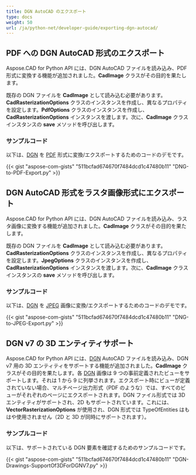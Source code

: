 ```yaml
---
title: DGN AutoCAD のエクスポート
type: docs
weight: 50
url: /ja/python-net/developer-guide/exporting-dgn-autocad/
---
```


## **PDF への DGN AutoCAD 形式のエクスポート**

Aspose.CAD for Python API には、DGN AutoCAD ファイルを読み込み、PDF 形式に変換する機能が追加されました。**CadImage** クラスがその目的を果たします。

既存の DGN ファイルを **CadImage** として読み込む必要があります。**CadRasterizationOptions** クラスのインスタンスを作成し、異なるプロパティを設定します。**PdfOptions** クラスのインスタンスを作成し、**CadRasterizationOptions** インスタンスを渡します。次に、**CadImage** クラス インスタンスの **save** メソッドを呼び出します。

### サンプルコード

以下は、[DGN](https://docs.fileformat.com/cad/dgn/) を [PDF](https://docs.fileformat.com/pdf/) 形式に変換/エクスポートするためのコードのデモです。

{{< gist "aspose-com-gists" "511bcfad674670f7484dcd1c47480b11" "DNG-to-PDF-Export.py" >}}


## **DGN AutoCAD 形式をラスタ画像形式にエクスポート**

Aspose.CAD for Python API には、DGN AutoCAD ファイルを読み込み、ラスタ画像に変換する機能が追加されました。**CadImage** クラスがその目的を果たします。

既存の DGN ファイルを **CadImage** として読み込む必要があります。**CadRasterizationOptions** クラスのインスタンスを作成し、異なるプロパティを設定します。**JpegOptions** クラスのインスタンスを作成し、**CadRasterizationOptions** インスタンスを渡します。次に、**CadImage** クラス インスタンスの **save** メソッドを呼び出します。

### サンプルコード

以下は、[DGN](https://docs.fileformat.com/cad/dgn/) を [JPEG](https://docs.fileformat.com/image/jpeg/) 画像に変換/エクスポートするためのコードのデモです。

{{< gist "aspose-com-gists" "511bcfad674670f7484dcd1c47480b11" "DNG-to-JPEG-Export.py" >}}

## **DGN v7 の 3D エンティティサポート**

Aspose.CAD for Python API には、[DGN](https://docs.fileformat.com/cad/dgn/) AutoCAD ファイルを読み込み、DGN v7 用の 3D エンティティをサポートする機能が追加されました。**CadImage** クラスがその目的を果たします。各 [DGN](https://docs.fileformat.com/cad/dgn/) 画像は 9 つの事前定義されたビューをサポートします。それは 1 から 9 に列挙されます。エクスポート時にビューが定義されていない場合、マルチページ出力形式（PDF のような）では、すべてのビューがそれぞれのページにエクスポートされます。DGN ファイル形式では 3D エンティティがサポートされ、2D もサポートされています。これには、**VectorRasterizationOptions** が使用され、DGN 形式では TypeOfEntities はもはや使用されません（2D と 3D が同時にサポートされます）。

### サンプルコード

以下は、サポートされている DGN 要素を確認するためのサンプルコードです。

{{< gist "aspose-com-gists" "511bcfad674670f7484dcd1c47480b11" "DGN-Drawings-SupportOf3DForDGNV7.py" >}}
